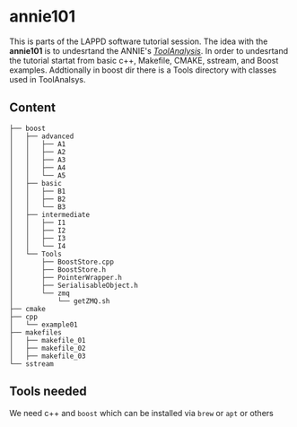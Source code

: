 # annie101 

This is parts of the LAPPD software tutorial session. The idea with the **annie101** is to undesrtand the ANNIE's [_ToolAnalysis_](https://github.com/ANNIEsoft/ToolAnalysis). In order to undesrtand the tutorial startat from basic c++, Makefile, CMAKE, sstream, and Boost examples. Addtionally in boost dir there is a Tools directory with classes used in ToolAnalsys.

## Content
```
├── boost
│   ├── advanced
│   │   ├── A1
│   │   ├── A2
│   │   ├── A3
│   │   ├── A4
│   │   └── A5
│   ├── basic
│   │   ├── B1
│   │   ├── B2
│   │   └── B3
│   ├── intermediate
│   │   ├── I1
│   │   ├── I2
│   │   ├── I3
│   │   └── I4
│   └── Tools
│       ├── BoostStore.cpp
│       ├── BoostStore.h
│       ├── PointerWrapper.h
│       ├── SerialisableObject.h
│       └── zmq
│           └── getZMQ.sh
├── cmake
├── cpp
│   └── example01
├── makefiles
│   ├── makefile_01
│   ├── makefile_02
│   ├── makefile_03
└── sstream
```

## Tools needed

We need c++ and `boost` which can be installed via `brew` or `apt` or others
